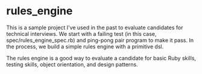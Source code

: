 rules_engine
============

This is a sample project I've used in the past to evaluate candidates for technical interviews.  We start with a failing test (in this case, spec/rules_engine_spec.rb) and ping-pong pair program to make it pass.  In the process, we build a simple rules engine with a primitive dsl.

The rules engine is a good way to evaluate a candidate for basic Ruby skills, testing skills, object orientation, and design patterns.
